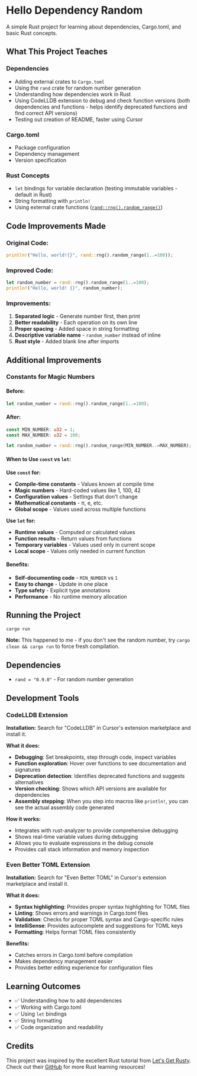 # Hello Dependency Random

A simple Rust project for learning about dependencies, Cargo.toml, and basic Rust concepts.

## What This Project Teaches

### **Dependencies**
- Adding external crates to `Cargo.toml`
- Using the `rand` crate for random number generation
- Understanding how dependencies work in Rust
- Using CodeLLDB extension to debug and check function versions (both dependencies and functions - helps identify deprecated functions and find correct API versions)
- Testing out creation of README, faster using Cursor

### **Cargo.toml**
- Package configuration
- Dependency management
- Version specification

### **Rust Concepts**
- `let` bindings for variable declaration (testing immutable variables - default in Rust)
- String formatting with `println!`
- Using external crate functions ([`rand::rng().random_range()`](https://docs.rs/rand/latest/rand/fn.rng.html))

## Code Improvements Made

### **Original Code:**
```rust
println!("Hello, world!{}", rand::rng().random_range(1..=100));
```

### **Improved Code:**
```rust
let random_number = rand::rng().random_range(1..=100);
println!("Hello, world! {}", random_number);
```

### **Improvements:**
1. **Separated logic** - Generate number first, then print
2. **Better readability** - Each operation on its own line
3. **Proper spacing** - Added space in string formatting
4. **Descriptive variable name** - `random_number` instead of inline
5. **Rust style** - Added blank line after imports

## Additional Improvements

### **Constants for Magic Numbers**

#### **Before:**
```rust
let random_number = rand::rng().random_range(1..=100);
```

#### **After:**
```rust
const MIN_NUMBER: u32 = 1;
const MAX_NUMBER: u32 = 100;

let random_number = rand::rng().random_range(MIN_NUMBER..=MAX_NUMBER);
```

#### **When to Use `const` vs `let`:**

**Use `const` for:**
- **Compile-time constants** - Values known at compile time
- **Magic numbers** - Hard-coded values like 1, 100, 42
- **Configuration values** - Settings that don't change
- **Mathematical constants** - π, e, etc.
- **Global scope** - Values used across multiple functions

**Use `let` for:**
- **Runtime values** - Computed or calculated values
- **Function results** - Return values from functions
- **Temporary variables** - Values used only in current scope
- **Local scope** - Values only needed in current function

#### **Benefits:**
- **Self-documenting code** - `MIN_NUMBER` vs `1`
- **Easy to change** - Update in one place
- **Type safety** - Explicit type annotations
- **Performance** - No runtime memory allocation

## Running the Project

```bash
cargo run
```

**Note:** This happened to me - if you don't see the random number, try `cargo clean && cargo run` to force fresh compilation.

## Dependencies

- `rand = "0.9.0"` - For random number generation

## Development Tools

### **CodeLLDB Extension**
**Installation:** Search for "CodeLLDB" in Cursor's extension marketplace and install it.

**What it does:**
- **Debugging**: Set breakpoints, step through code, inspect variables
- **Function exploration**: Hover over functions to see documentation and signatures
- **Deprecation detection**: Identifies deprecated functions and suggests alternatives
- **Version checking**: Shows which API versions are available for dependencies
- **Assembly stepping**: When you step into macros like `println!`, you can see the actual assembly code generated

**How it works:**
- Integrates with rust-analyzer to provide comprehensive debugging
- Shows real-time variable values during debugging
- Allows you to evaluate expressions in the debug console
- Provides call stack information and memory inspection

### **Even Better TOML Extension**
**Installation:** Search for "Even Better TOML" in Cursor's extension marketplace and install it.

**What it does:**
- **Syntax highlighting**: Provides proper syntax highlighting for TOML files
- **Linting**: Shows errors and warnings in Cargo.toml files
- **Validation**: Checks for proper TOML syntax and Cargo-specific rules
- **IntelliSense**: Provides autocomplete and suggestions for TOML keys
- **Formatting**: Helps format TOML files consistently

**Benefits:**
- Catches errors in Cargo.toml before compilation
- Makes dependency management easier
- Provides better editing experience for configuration files

## Learning Outcomes

- ✅ Understanding how to add dependencies
- ✅ Working with Cargo.toml
- ✅ Using `let` bindings
- ✅ String formatting
- ✅ Code organization and readability

## Credits

This project was inspired by the excellent Rust tutorial from [Let's Get Rusty](https://www.youtube.com/watch?v=ZhedgZtd8gw). Check out their [GitHub](https://github.com/letsgetrusty) for more Rust learning resources! 